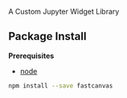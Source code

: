 A Custom Jupyter Widget Library

Package Install
---------------

**Prerequisites**
- [node](http://nodejs.org/)

```bash
npm install --save fastcanvas
```
